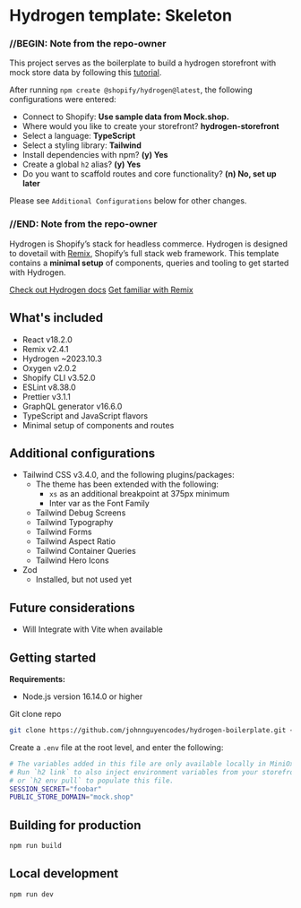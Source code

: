 # Hydrogen template: Skeleton

### //BEGIN: Note from the repo-owner

This project serves as the boilerplate to build a hydrogen storefront with mock store data by following this [tutorial](https://shopify.dev/docs/custom-storefronts/hydrogen/building/begin-development).

After running `npm create @shopify/hydrogen@latest`, the following configurations were entered:

- Connect to Shopify: <strong>Use sample data from Mock.shop.</strong>
- Where would you like to create your storefront? <strong>hydrogen-storefront</strong>
- Select a language: <strong>TypeScript</strong>
- Select a styling library: <strong>Tailwind</strong>
- Install dependencies with npm? <strong>(y) Yes</strong>
- Create a global `h2` alias? <strong>(y) Yes</strong>
- Do you want to scaffold routes and core functionality? <strong>(n) No, set up later</strong>

Please see `Additional Configurations` below for other changes.

### //END: Note from the repo-owner

Hydrogen is Shopify’s stack for headless commerce. Hydrogen is designed to dovetail with [Remix](https://remix.run/), Shopify’s full stack web framework. This template contains a **minimal setup** of components, queries and tooling to get started with Hydrogen.

[Check out Hydrogen docs](https://shopify.dev/custom-storefronts/hydrogen)
[Get familiar with Remix](https://remix.run/docs/en/v1)

## What's included

- React v18.2.0
- Remix v2.4.1
- Hydrogen ~2023.10.3
- Oxygen v2.0.2
- Shopify CLI v3.52.0
- ESLint v8.38.0
- Prettier v3.1.1
- GraphQL generator v16.6.0
- TypeScript and JavaScript flavors
- Minimal setup of components and routes

## Additional configurations

- Tailwind CSS v3.4.0, and the following plugins/packages:
  - The theme has been extended with the following:
    - `xs` as an additional breakpoint at 375px minimum
    - Inter var as the Font Family
  - Tailwind Debug Screens
  - Tailwind Typography
  - Tailwind Forms
  - Tailwind Aspect Ratio
  - Tailwind Container Queries
  - Tailwind Hero Icons
- Zod
  - Installed, but not used yet

## Future considerations

- Will Integrate with Vite when available

## Getting started

**Requirements:**

- Node.js version 16.14.0 or higher

Git clone repo

```bash
git clone https://github.com/johnnguyencodes/hydrogen-boilerplate.git <name of local folder>
```

Create a `.env` file at the root level, and enter the following:

```bash
# The variables added in this file are only available locally in MiniOxygen.
# Run `h2 link` to also inject environment variables from your storefront,
# or `h2 env pull` to populate this file.
SESSION_SECRET="foobar"
PUBLIC_STORE_DOMAIN="mock.shop"
```

## Building for production

```bash
npm run build
```

## Local development

```bash
npm run dev
```
